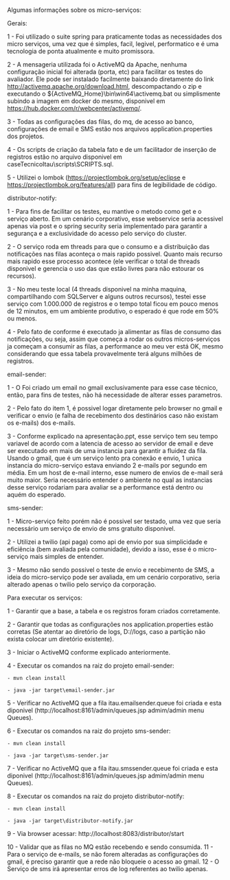 Algumas informações sobre os micro-serviços:

Gerais:

1 - Foi utilizado o suite spring para praticamente todas as necessidades dos micro serviços, uma vez que é simples, facil, legivel, performatico e é uma tecnologia de ponta atualmente e muito promissora.

2 - A mensageria utilizada foi o ActiveMQ da Apache, nenhuma configuração inicial foi alterada (porta, etc) para facilitar os testes do avaliador. Ele pode ser instalado facilmente baixando diretamente do link http://activemq.apache.org/download.html, descompactando o zip e executando o ${ActiveMQ_Home}\bin\win64\activemq.bat ou simplismente subindo a imagem em docker do mesmo, disponivel em https://hub.docker.com/r/webcenter/activemq/.

3 - Todas as configurações das filas, do mq, de acesso ao banco, configurações de email e SMS estão nos arquivos application.properties dos projetos.

4 - Os scripts de criação da tabela fato e de um facilitador de inserção de registros estão no arquivo disponivel em caseTecnicoItau\scripts\SCRIPTS.sql.

5 - Utilizei o lombok (https://projectlombok.org/setup/eclipse e https://projectlombok.org/features/all) para fins de legibilidade de código.


distributor-notify:

1 - Para fins de facilitar os testes, eu mantive o metodo como get e o serviço aberto. Em um cenário corporativo, esse webservice seria acessivel apenas via post e o spring security seria implementado para garantir a segurança e a exclusividade do acesso pelo serviço do cluster.

2 - O serviço roda em threads para que o consumo e a distribuição das notificações nas filas aconteça o mais rapido possivel. Quanto mais recurso mais rapido esse processo acontece (ele verificar o total de threads disponivel e gerencia o uso das que estão livres para não estourar os recursos).

3 - No meu teste local (4 threads disponivel na minha maquina, compartilhando com SQLServer e alguns outros recursos), testei esse serviço com 1.000.000 de registros e o tempo total ficou em pouco menos de 12 minutos, em um ambiente produtivo, o esperado é que rode em 50% ou menos.

4 - Pelo fato de conforme é executado ja alimentar as filas de consumo das notificações, ou seja, assim que começa a rodar os outros micros-serviços ja começam a consumir as filas, a performance ao meu ver está OK, mesmo considerando que essa tabela provavelmente terá alguns milhões de registros.


email-sender:

1 - O Foi criado um email no gmail exclusivamente para esse case técnico, então, para fins de testes, não há necessidade de alterar esses parametros.

2 - Pelo fato do item 1, é possivel logar diretamente pelo browser no gmail e verificar o envio (e falha de recebimento dos destinários caso não existam os e-mails) dos e-mails.

3 - Conforme explicado na apresentação.ppt, esse serviço tem seu tempo variavel de acordo com a latencia de acesso ao servidor de email e deve ser executado em mais de uma instancia para garantir a fluidez da fila. Usando o gmail, que é um serviço lento pra conexão e envio, 1 unica instancia do micro-serviço estava enviando 2 e-mails por segundo em média. Em um host de e-mail interno, esse numero de envios de e-mail será muito maior. Seria necessário entender o ambiente no qual as instancias desse serviço rodariam para avaliar se a performance está dentro ou aquém do esperado.


sms-sender:

1 - Micro-serviço feito porém não é possivel ser testado, uma vez que seria necessário um serviço de envio de sms gratuito disponivel.

2 - Utilizei a twilio (api paga) como api de envio por sua simplicidade e eficiência (bem avaliada pela comunidade), devido a isso, esse é o micro-serviço mais simples de entender.

3 - Mesmo não sendo possivel o teste de envio e recebimento de SMS, a ideia do micro-serviço pode ser avaliada, em um cenário corporativo, seria alterado apenas o twilio pelo serviço da corporação.



Para executar os serviços:

1 - Garantir que a base, a tabela e os registros foram criados corretamente.

2 - Garantir que todas as configurações nos application.properties estão corretas (Se atentar ao diretório de logs, D://logs, caso a partição não exista colocar um diretório existente).

3 - Iniciar o ActiveMQ conforme explicado anteriormente.

4 - Executar os comandos na raiz do projeto email-sender: 

	- mvn clean install
	
	- java -jar target\email-sender.jar
	
5 - Verificar no ActiveMQ que a fila itau.emailsender.queue foi criada e esta diponivel (http://localhost:8161/admin/queues.jsp admim/admin menu Queues).

6 - Executar os comandos na raiz do projeto sms-sender: 

	- mvn clean install
	
	- java -jar target\sms-sender.jar
	
7 - Verificar no ActiveMQ que a fila itau.smssender.queue foi criada e esta diponivel (http://localhost:8161/admin/queues.jsp admim/admin menu Queues).

8 - Executar os comandos na raiz do projeto distributor-notify: 

	- mvn clean install
	
	- java -jar target\distributor-notify.jar
	
9 - Via browser acessar: http://localhost:8083/distributor/start

10 - Validar que as filas no MQ estão recebendo e sendo consumida.
11 - Para o serviço de e-mails, se não forem alteradas as configurações do gmail, é preciso garantir que a rede não bloqueie o acesso ao gmail.
12 - O Serviço de sms irá apresentar erros de log referentes ao twilio apenas.
